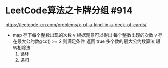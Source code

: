 # LeetCode算法之卡牌分组 #914
https://leetcode-cn.com/problems/x-of-a-kind-in-a-deck-of-cards/

- map 存下每个整数出现的次数 v
    根据题意可以得出
        每个整数出现的次数 v 存在最大公约数gcd() >= 2  则满足条件 返回 true
        多个数的最大公约数算法     辗转相除法
    1. 循环
    2. 递归